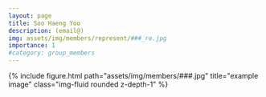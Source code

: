 ```yaml
---
layout: page
title: Soo Haeng Yoo
description: (email@)
img: assets/img/members/represent/###_re.jpg
importance: 1
#category: group_members
---
```


<div class="row">
    <div class="col-sm mt-3 mt-md-0">
        {% include figure.html path="assets/img/members/###.jpg" title="example image" class="img-fluid rounded z-depth-1" %}
    </div>
</div>
